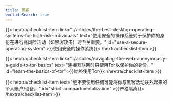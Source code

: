 ```yaml
---
title: 黑客
excludeSearch: true
---
```

{{< hextra/checklist-item link="../articles/the-best-desktop-operating-systems-for-high-risk-individuals" text="使用安全的操作系统对于保护你的身份在进行高风险活动（如黑客攻击）时至关重要。" id="use-a-secure-operating-system" >}}使用安全的操作系统{{< /hextra/checklist-item >}}

{{< hextra/checklist-item link="../articles/navigating-the-web-anonymously-a-guide-to-tor-basics" text="连接互联网时只使用Tor以保护你的身份。" id="learn-the-basics-of-tor" >}}始终使用Tor{{< /hextra/checklist-item >}}

{{< hextra/checklist-item text="绝不要使用任何可能将你与黑客活动联系起来的个人账户/设备。" id="strict-compartmentalization" >}}严格隔离{{< /hextra/checklist-item >}}